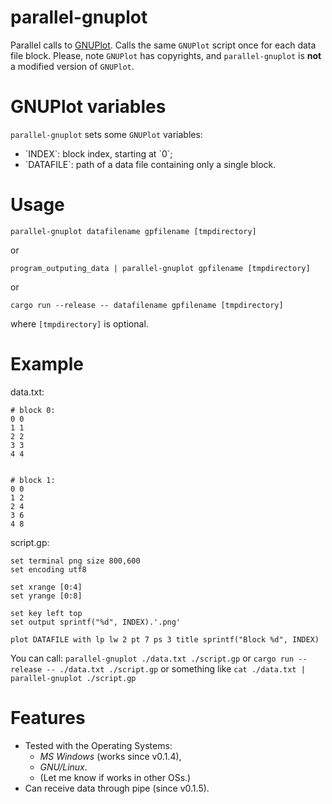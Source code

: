 # parallel-gnuplot
Parallel calls to <a href="http://www.gnuplot.info/">GNUPlot</a>.
Calls the same `GNUPlot` script once for each data file block.
Please, note `GNUPlot` has copyrights,
and `parallel-gnuplot` is <strong>not</strong> a modified version of `GNUPlot`.

# GNUPlot variables
`parallel-gnuplot` sets some `GNUPlot` variables:
<ul>
<li>`INDEX`: block index, starting at `0`;</li>
<li>`DATAFILE`: path of a data file containing only a single block.</li>
</ul>

# Usage
`parallel-gnuplot datafilename gpfilename [tmpdirectory]`

or

`program_outputing_data | parallel-gnuplot gpfilename [tmpdirectory]`

or

`cargo run --release -- datafilename gpfilename [tmpdirectory]`

where `[tmpdirectory]` is optional.

# Example

data.txt:

```plain
# block 0:
0 0
1 1
2 2
3 3
4 4


# block 1:
0 0
1 2
2 4
3 6
4 8
```

script.gp:

```gnuplot
set terminal png size 800,600
set encoding utf8

set xrange [0:4]
set yrange [0:8]

set key left top
set output sprintf("%d", INDEX).'.png'

plot DATAFILE with lp lw 2 pt 7 ps 3 title sprintf("Block %d", INDEX)
```

You can call:
  `parallel-gnuplot ./data.txt ./script.gp`
  or
  `cargo run --release -- ./data.txt ./script.gp`
  or something like
  `cat ./data.txt | parallel-gnuplot ./script.gp`

# Features
<ul>
  <li>Tested with the Operating Systems:
  <ul>
    <li><em>MS Windows</em> (works since v0.1.4),</li>
    <li><em>GNU/Linux</em>.</li>
    <li>(Let me know if works in other OSs.)</li>
  </ul>
  <li>Can receive data through pipe (since v0.1.5).</li>
</ul>
